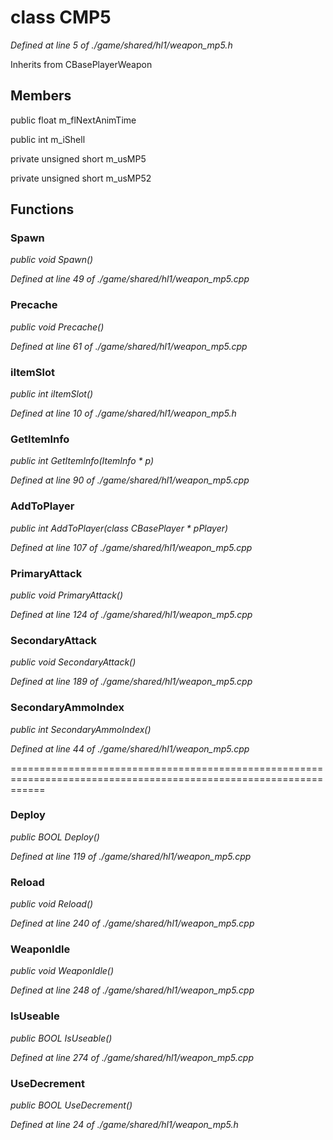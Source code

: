 # class CMP5

*Defined at line 5 of ./game/shared/hl1/weapon_mp5.h*

Inherits from CBasePlayerWeapon



## Members

public float m_flNextAnimTime

public int m_iShell

private unsigned short m_usMP5

private unsigned short m_usMP52



## Functions

### Spawn

*public void Spawn()*

*Defined at line 49 of ./game/shared/hl1/weapon_mp5.cpp*

### Precache

*public void Precache()*

*Defined at line 61 of ./game/shared/hl1/weapon_mp5.cpp*

### iItemSlot

*public int iItemSlot()*

*Defined at line 10 of ./game/shared/hl1/weapon_mp5.h*

### GetItemInfo

*public int GetItemInfo(ItemInfo * p)*

*Defined at line 90 of ./game/shared/hl1/weapon_mp5.cpp*

### AddToPlayer

*public int AddToPlayer(class CBasePlayer * pPlayer)*

*Defined at line 107 of ./game/shared/hl1/weapon_mp5.cpp*

### PrimaryAttack

*public void PrimaryAttack()*

*Defined at line 124 of ./game/shared/hl1/weapon_mp5.cpp*

### SecondaryAttack

*public void SecondaryAttack()*

*Defined at line 189 of ./game/shared/hl1/weapon_mp5.cpp*

### SecondaryAmmoIndex

*public int SecondaryAmmoIndex()*

*Defined at line 44 of ./game/shared/hl1/weapon_mp5.cpp*

==================================================================================================================

### Deploy

*public BOOL Deploy()*

*Defined at line 119 of ./game/shared/hl1/weapon_mp5.cpp*

### Reload

*public void Reload()*

*Defined at line 240 of ./game/shared/hl1/weapon_mp5.cpp*

### WeaponIdle

*public void WeaponIdle()*

*Defined at line 248 of ./game/shared/hl1/weapon_mp5.cpp*

### IsUseable

*public BOOL IsUseable()*

*Defined at line 274 of ./game/shared/hl1/weapon_mp5.cpp*

### UseDecrement

*public BOOL UseDecrement()*

*Defined at line 24 of ./game/shared/hl1/weapon_mp5.h*



